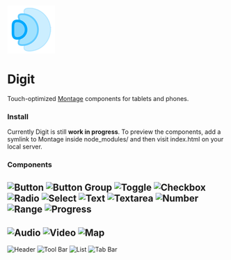 ![Digit](assets/images/icon.png)

# Digit
Touch-optimized [Montage](https://github.com/montagejs/montage) components for tablets and phones.

### Install
Currently Digit is still __work in progress__. To preview the components, add a symlink to Montage inside node_modules/ and then visit index.html on your local server.

### Components

![Button](https://raw.github.com/montagejs/digit/master/button.reel/screenshot.png)
![Button Group](https://raw.github.com/montagejs/digit/master/button-group.reel/screenshot.png)
![Toggle](https://raw.github.com/montagejs/digit/master/toggle.reel/screenshot.png)
![Checkbox](https://raw.github.com/montagejs/digit/master/input-checkbox.reel/screenshot.png)
![Radio](https://raw.github.com/montagejs/digit/master/input-radio.reel/screenshot.png)
![Select](https://raw.github.com/montagejs/digit/master/select.reel/screenshot.png)
![Text](https://raw.github.com/montagejs/digit/master/input-text.reel/screenshot.png)
![Textarea](https://raw.github.com/montagejs/digit/master/textarea.reel/screenshot.png)
![Number](https://raw.github.com/montagejs/digit/master/input-number.reel/screenshot.png)
![Range](https://raw.github.com/montagejs/digit/master/input-range.reel/screenshot.png)
![Progress](https://raw.github.com/montagejs/digit/master/progress.reel/screenshot.png)
------
![Audio](https://raw.github.com/montagejs/digit/master/audio.reel/screenshot.png)
![Video](https://raw.github.com/montagejs/digit/master/video.reel/screenshot.png)
![Map](https://raw.github.com/montagejs/digit/master/map.reel/screenshot.png)
------
![Header](https://raw.github.com/montagejs/digit/master/header.reel/screenshot.png)
![Tool Bar](https://raw.github.com/montagejs/digit/master/tool-bar.reel/screenshot.png)
![List](https://raw.github.com/montagejs/digit/master/list.reel/screenshot.png)
![Tab Bar](https://raw.github.com/montagejs/digit/master/tab-bar.reel/screenshot.png)
